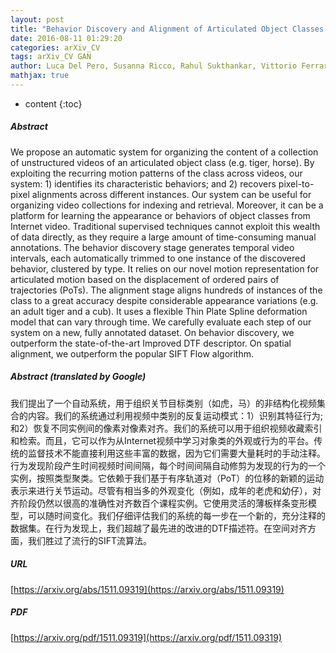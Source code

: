 ```yaml
---
layout: post
title: "Behavior Discovery and Alignment of Articulated Object Classes from Unstructured Video"
date: 2016-08-11 01:29:20
categories: arXiv_CV
tags: arXiv_CV GAN
author: Luca Del Pero, Susanna Ricco, Rahul Sukthankar, Vittorio Ferrari
mathjax: true
---
```


* content
{:toc}

##### Abstract
We propose an automatic system for organizing the content of a collection of unstructured videos of an articulated object class (e.g. tiger, horse). By exploiting the recurring motion patterns of the class across videos, our system: 1) identifies its characteristic behaviors; and 2) recovers pixel-to-pixel alignments across different instances. Our system can be useful for organizing video collections for indexing and retrieval. Moreover, it can be a platform for learning the appearance or behaviors of object classes from Internet video. Traditional supervised techniques cannot exploit this wealth of data directly, as they require a large amount of time-consuming manual annotations. The behavior discovery stage generates temporal video intervals, each automatically trimmed to one instance of the discovered behavior, clustered by type. It relies on our novel motion representation for articulated motion based on the displacement of ordered pairs of trajectories (PoTs). The alignment stage aligns hundreds of instances of the class to a great accuracy despite considerable appearance variations (e.g. an adult tiger and a cub). It uses a flexible Thin Plate Spline deformation model that can vary through time. We carefully evaluate each step of our system on a new, fully annotated dataset. On behavior discovery, we outperform the state-of-the-art Improved DTF descriptor. On spatial alignment, we outperform the popular SIFT Flow algorithm.

##### Abstract (translated by Google)
我们提出了一个自动系统，用于组织关节目标类别（如虎，马）的非结构化视频集合的内容。我们的系统通过利用视频中类别的反复运动模式：1）识别其特征行为;和2）恢复不同实例间的像素对像素对齐。我们的系统可以用于组织视频收藏索引和检索。而且，它可以作为从Internet视频中学习对象类的外观或行为的平台。传统的监督技术不能直接利用这些丰富的数据，因为它们需要大量耗时的手动注释。行为发现阶段产生时间视频时间间隔，每个时间间隔自动修剪为发现的行为的一个实例，按照类型聚类。它依赖于我们基于有序轨道对（PoT）的位移的新颖的运动表示来进行关节运动。尽管有相当多的外观变化（例如，成年的老虎和幼仔），对齐阶段仍然以很高的准确性对齐数百个课程实例。它使用灵活的薄板样条变形模型，可以随时间变化。我们仔细评估我们的系统的每一步在一个新的，充分注释的数据集。在行为发现上，我们超越了最先进的改进的DTF描述符。在空间对齐方面，我们胜过了流行的SIFT流算法。

##### URL
[https://arxiv.org/abs/1511.09319](https://arxiv.org/abs/1511.09319)

##### PDF
[https://arxiv.org/pdf/1511.09319](https://arxiv.org/pdf/1511.09319)

